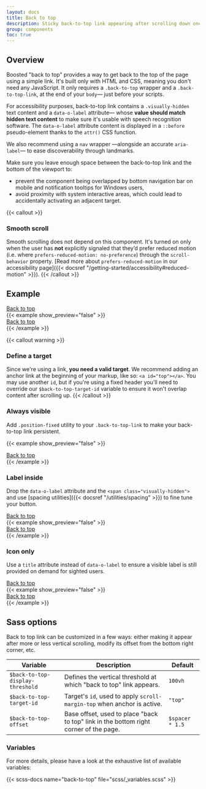 ```yaml
---
layout: docs
title: Back to top
description: Sticky back-to-top link appearing after scrolling down one viewport height.
group: components
toc: true
---
```


## Overview

Boosted "back to top" provides a way to get back to the top of the page using a simple link. It's built only with HTML and CSS, meaning you don't need any JavaScript. It only requires a `.back-to-top` wrapper and a `.back-to-top-link`, at the end of your `body`— just before your scripts.

For accessibility purposes, back-to-top link contains a `.visually-hidden` text content and a `data-o-label` attribute— whose **value should match hidden text content** to make sure it's usable with speech recognition software. The `data-o-label` attribute content is displayed in a `::before` pseudo-element thanks to the `attr()` CSS function.

We also recommend using a `nav` wrapper —alongside an accurate `aria-label`— to ease discoverability through landmarks.

Make sure you leave enough space between the back-to-top link and the bottom of the viewport to:
- prevent the component being overlapped by bottom navigation bar on mobile and notification tooltips for Windows users,
- avoid proximity with system interactive areas, which could lead to accidentally activating an adjacent target.


{{< callout >}}
### Smooth scroll

Smooth scrolling does not depend on this component. It's turned on only when the user has **not** explicitly signaled that they’d prefer reduced motion (i.e. where `prefers-reduced-motion: no-preference`) through the `scroll-behavior` property. [Read more about `prefers-reduced-motion` in our accessibility page]({{< docsref "/getting-started/accessibility#reduced-motion" >}}).
{{< /callout >}}

## Example

<div class="bd-example">
  <nav aria-label="Standard back to top example" class="back-to-top position-static ps-5 ms-5">
    <a href="#top" class="back-to-top-link btn btn-secondary position-relative top-0" data-o-label="Back to top">
      <span class="visually-hidden">Back to top</span>
    </a>
  </nav>
</div>
{{< example show_preview="false" >}}
<nav aria-label="Back to top" class="back-to-top">
  <a href="#top" class="back-to-top-link btn btn-secondary" data-o-label="Back to top">
    <span class="visually-hidden">Back to top</span>
  </a>
</nav>
{{< /example >}}

{{< callout warning >}}
### Define a target

Since we're using a link, **you need a valid target**. We recommend adding an anchor link at the beginning of your markup, like so: `<a id="top"></a>`.
You may use another `id`, but if you're using a fixed header you'll need to override our `$back-to-top-target-id` variable to ensure it won't overlap content after scrolling up.
{{< /callout >}}

### Always visible

Add `.position-fixed` utility to your `.back-to-top-link` to make your back-to-top link persistent.

{{< example show_preview="false" >}}
<nav aria-label="Fixed back to top example" class="back-to-top">
  <a href="#top" class="back-to-top-link position-fixed btn btn-secondary" data-o-label="Back to top">
    <span class="visually-hidden">Back to top</span>
  </a>
</nav>
{{< /example >}}

### Label inside

Drop the `data-o-label` attribute and the `<span class="visually-hidden">` and use [spacing utilities]({{< docsref "/utilities/spacing" >}}) to fine tune your button.

<div class="bd-example">
  <nav aria-label="Label inside back to top example" class="back-to-top position-static">
    <a href="#top" class="back-to-top-link position-static btn btn-secondary px-2">Back to top</a>
  </nav>
</div>
{{< example show_preview="false" >}}
<nav aria-label="Back to top" class="back-to-top">
  <a href="#top" class="back-to-top-link btn btn-secondary px-2">Back to top</a>
</nav>
{{< /example >}}

### Icon only

Use a `title` attribute instead of `data-o-label` to ensure a visible label is still provided on demand for sighted users.

<div class="bd-example">
  <nav aria-label="Icon only back to top example" class="back-to-top position-static">
    <a href="#top" class="back-to-top-link position-static btn btn-secondary" title="Back to top">
      <span class="visually-hidden">Back to top</span>
    </a>
  </nav>
</div>
{{< example show_preview="false" >}}
<nav aria-label="Back to top" class="back-to-top">
  <a href="#top" class="back-to-top-link btn btn-secondary" title="Back to top">
    <span class="visually-hidden">Back to top</span>
  </a>
</nav>
{{< /example >}}

## Sass options

Back to top link can be customized in a few ways: either making it appear after more or less vertical scrolling, modify its offset from the bottom right corner, etc.

<table class="table">
  <thead>
    <tr>
      <th>Variable</th>
      <th>Description</th>
      <th>Default</th>
    </tr>
  </thead>
  <tbody>
    <tr>
      <td><code>$back-to-top-display-threshold</code></td>
      <td>
        Defines the vertical threshold at which "back to top" link appears.
      </td>
      <td><code>100vh</code></td>
    </tr>
    <tr>
      <td><code>$back-to-top-target-id</code></td>
      <td>
        Target's <code>id</code>, used to apply <code>scroll-margin-top</code> when anchor is active.
      </td>
      <td><code>"top"</code></td>
    </tr>
    <tr>
      <td><code>$back-to-top-offset</code></td>
      <td>
        Base offset, used to place "back to top" link in the bottom right corner of the page.
      </td>
      <td><code>$spacer * 1.5</code></td>
    </tr>
  </tbody>
</table>

### Variables

For more details, please have a look at the exhaustive list of available variables:

{{< scss-docs name="back-to-top" file="scss/_variables.scss" >}}
